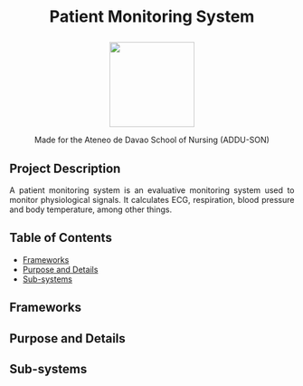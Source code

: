 # <p align="center"> Patient Monitoring System </p>
<p align="center"> <img src="https://user-images.githubusercontent.com/103469969/209050078-d8483086-c632-48ec-a8b6-ccaf9ef361bb.png" style="width: 150px; height: 150px"> </p>

<p align="center"> Made for the Ateneo de Davao School of Nursing (ADDU-SON) </p>

## Project Description
<p align="justify"> A patient monitoring system is an evaluative monitoring system used to monitor physiological signals. It calculates ECG, respiration, blood pressure and body temperature, among other things. </p>

## Table of Contents
* [Frameworks](#frameworks)
* [Purpose and Details](#purpose-and-details)
* [Sub-systems](#sub-systems)

## Frameworks

## Purpose and Details

## Sub-systems
